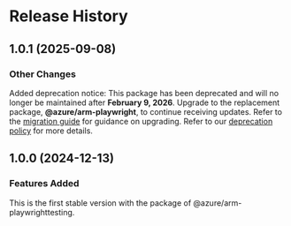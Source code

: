 # Release History

## 1.0.1 (2025-09-08)

### Other Changes

Added deprecation notice: This package has been deprecated and will no longer be maintained after **February 9, 2026**. Upgrade to the replacement package, **@azure/arm-playwright**, to continue receiving updates. Refer to the [migration guide](https://aka.ms/mpt/migration-guidance) for guidance on upgrading. Refer to our [deprecation policy](https://azure.github.io/azure-sdk/policies_support.html) for more details.

## 1.0.0 (2024-12-13)

### Features Added

This is the first stable version with the package of @azure/arm-playwrighttesting.
